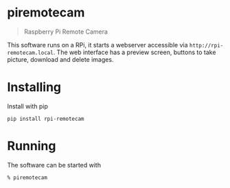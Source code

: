 # piremotecam 
> Raspberry Pi Remote Camera

This software runs on a RPi, it starts a webserver accessible via
`http://rpi-remotecam.local`. The web interface has a preview screen, 
buttons to take picture, download and delete images.


# Installing 
Install with pip
```
pip install rpi-remotecam
```

# Running
The software can be started with
```
% piremotecam
```
